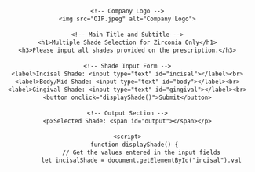 <!DOCTYPE html>
<html>
<head>
    <title>Multiple Shade Selection for Zirconia Only</title>
    <style>
        body {
            font-family: Arial, sans-serif;
            text-align: center;
            margin: 20px;
        }
        img {
            width: 500px; /* Increased logo size */
            margin-bottom: 10px;
        }
        h1 {
            font-size: 24px;
        }
        h3 {
            font-size: 16px;
            color: gray;
        }
        input {
            margin: 5px;
            padding: 5px;
        }
        button {
            padding: 8px 12px;
            background-color: #007bff;
            color: white;
            border: none;
            cursor: pointer;
        }
        button:hover {
            background-color: #0056b3;
        }
        p {
            font-weight: bold;
            margin-top: 15px;
        }
    </style>
</head>
<body>

    <!-- Company Logo -->
    <img src="OIP.jpeg" alt="Company Logo">

    <!-- Main Title and Subtitle -->
    <h1>Multiple Shade Selection for Zirconia Only</h1>
    <h3>Please input all shades provided on the prescription.</h3>

    <!-- Shade Input Form -->
    <label>Incisal Shade: <input type="text" id="incisal"></label><br>
    <label>Body/Mid Shade: <input type="text" id="body"></label><br>
    <label>Gingival Shade: <input type="text" id="gingival"></label><br>
    <button onclick="displayShade()">Submit</button>

    <!-- Output Section -->
    <p>Selected Shade: <span id="output"></span></p>

    <script>
        function displayShade() {
            // Get the values entered in the input fields
            let incisalShade = document.getElementById("incisal").val
